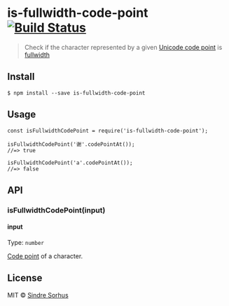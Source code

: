is-fullwidth-code-point [![Build Status](https://travis-ci.org/sindresorhus/is-fullwidth-code-point.svg?branch=master)](https://travis-ci.org/sindresorhus/is-fullwidth-code-point)
===================================================================================================================================================================================

> Check if the character represented by a given [Unicode code point](https://en.wikipedia.org/wiki/Code_point) is [fullwidth](https://en.wikipedia.org/wiki/Halfwidth_and_fullwidth_forms)

Install
-------

    $ npm install --save is-fullwidth-code-point

Usage
-----

    const isFullwidthCodePoint = require('is-fullwidth-code-point');

    isFullwidthCodePoint('谢'.codePointAt());
    //=> true

    isFullwidthCodePoint('a'.codePointAt());
    //=> false

API
---

### isFullwidthCodePoint(input)

#### input

Type: `number`

[Code point](https://en.wikipedia.org/wiki/Code_point) of a character.

License
-------

MIT © [Sindre Sorhus](https://sindresorhus.com)
